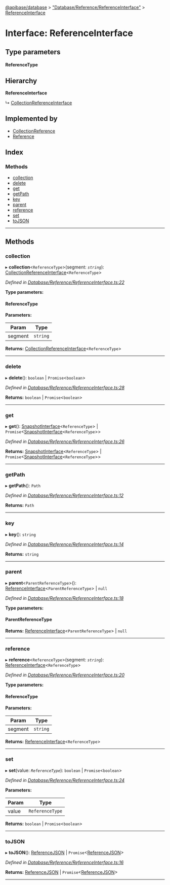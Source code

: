 [@apibase/database](../README.md) > ["Database/Reference/ReferenceInterface"](../modules/_database_reference_referenceinterface_.md) > [ReferenceInterface](../interfaces/_database_reference_referenceinterface_.referenceinterface.md)

# Interface: ReferenceInterface

## Type parameters
#### ReferenceType 
## Hierarchy

**ReferenceInterface**

↳  [CollectionReferenceInterface](_database_reference_collectionreferenceinterface_.collectionreferenceinterface.md)

## Implemented by

* [CollectionReference](../classes/_database_reference_collectionreference_.collectionreference.md)
* [Reference](../classes/_database_reference_reference_.reference.md)

## Index

### Methods

* [collection](_database_reference_referenceinterface_.referenceinterface.md#collection)
* [delete](_database_reference_referenceinterface_.referenceinterface.md#delete)
* [get](_database_reference_referenceinterface_.referenceinterface.md#get)
* [getPath](_database_reference_referenceinterface_.referenceinterface.md#getpath)
* [key](_database_reference_referenceinterface_.referenceinterface.md#key)
* [parent](_database_reference_referenceinterface_.referenceinterface.md#parent)
* [reference](_database_reference_referenceinterface_.referenceinterface.md#reference)
* [set](_database_reference_referenceinterface_.referenceinterface.md#set)
* [toJSON](_database_reference_referenceinterface_.referenceinterface.md#tojson)

---

## Methods

<a id="collection"></a>

###  collection

▸ **collection**<`ReferenceType`>(segment: *`string`*): [CollectionReferenceInterface](_database_reference_collectionreferenceinterface_.collectionreferenceinterface.md)<`ReferenceType`>

*Defined in [Database/Reference/ReferenceInterface.ts:22](https://github.com/chapterjason/APIBase/blob/d8cc53d/packages/database/src/Database/Reference/ReferenceInterface.ts#L22)*

**Type parameters:**

#### ReferenceType 
**Parameters:**

| Param | Type |
| ------ | ------ |
| segment | `string` |

**Returns:** [CollectionReferenceInterface](_database_reference_collectionreferenceinterface_.collectionreferenceinterface.md)<`ReferenceType`>

___
<a id="delete"></a>

###  delete

▸ **delete**():  `boolean` &#124; `Promise`<`boolean`>

*Defined in [Database/Reference/ReferenceInterface.ts:28](https://github.com/chapterjason/APIBase/blob/d8cc53d/packages/database/src/Database/Reference/ReferenceInterface.ts#L28)*

**Returns:**  `boolean` &#124; `Promise`<`boolean`>

___
<a id="get"></a>

###  get

▸ **get**():  [SnapshotInterface](_database_snapshot_snapshotinterface_.snapshotinterface.md)<`ReferenceType`> &#124; `Promise`<[SnapshotInterface](_database_snapshot_snapshotinterface_.snapshotinterface.md)<`ReferenceType`>>

*Defined in [Database/Reference/ReferenceInterface.ts:26](https://github.com/chapterjason/APIBase/blob/d8cc53d/packages/database/src/Database/Reference/ReferenceInterface.ts#L26)*

**Returns:**  [SnapshotInterface](_database_snapshot_snapshotinterface_.snapshotinterface.md)<`ReferenceType`> &#124; `Promise`<[SnapshotInterface](_database_snapshot_snapshotinterface_.snapshotinterface.md)<`ReferenceType`>>

___
<a id="getpath"></a>

###  getPath

▸ **getPath**(): `Path`

*Defined in [Database/Reference/ReferenceInterface.ts:12](https://github.com/chapterjason/APIBase/blob/d8cc53d/packages/database/src/Database/Reference/ReferenceInterface.ts#L12)*

**Returns:** `Path`

___
<a id="key"></a>

###  key

▸ **key**(): `string`

*Defined in [Database/Reference/ReferenceInterface.ts:14](https://github.com/chapterjason/APIBase/blob/d8cc53d/packages/database/src/Database/Reference/ReferenceInterface.ts#L14)*

**Returns:** `string`

___
<a id="parent"></a>

###  parent

▸ **parent**<`ParentReferenceType`>():  [ReferenceInterface](_database_reference_referenceinterface_.referenceinterface.md)<`ParentReferenceType`> &#124; `null`

*Defined in [Database/Reference/ReferenceInterface.ts:18](https://github.com/chapterjason/APIBase/blob/d8cc53d/packages/database/src/Database/Reference/ReferenceInterface.ts#L18)*

**Type parameters:**

#### ParentReferenceType 

**Returns:**  [ReferenceInterface](_database_reference_referenceinterface_.referenceinterface.md)<`ParentReferenceType`> &#124; `null`

___
<a id="reference"></a>

###  reference

▸ **reference**<`ReferenceType`>(segment: *`string`*): [ReferenceInterface](_database_reference_referenceinterface_.referenceinterface.md)<`ReferenceType`>

*Defined in [Database/Reference/ReferenceInterface.ts:20](https://github.com/chapterjason/APIBase/blob/d8cc53d/packages/database/src/Database/Reference/ReferenceInterface.ts#L20)*

**Type parameters:**

#### ReferenceType 
**Parameters:**

| Param | Type |
| ------ | ------ |
| segment | `string` |

**Returns:** [ReferenceInterface](_database_reference_referenceinterface_.referenceinterface.md)<`ReferenceType`>

___
<a id="set"></a>

###  set

▸ **set**(value: *`ReferenceType`*):  `boolean` &#124; `Promise`<`boolean`>

*Defined in [Database/Reference/ReferenceInterface.ts:24](https://github.com/chapterjason/APIBase/blob/d8cc53d/packages/database/src/Database/Reference/ReferenceInterface.ts#L24)*

**Parameters:**

| Param | Type |
| ------ | ------ |
| value | `ReferenceType` |

**Returns:**  `boolean` &#124; `Promise`<`boolean`>

___
<a id="tojson"></a>

###  toJSON

▸ **toJSON**():  [ReferenceJSON](_database_reference_referenceinterface_.referencejson.md) &#124; `Promise`<[ReferenceJSON](_database_reference_referenceinterface_.referencejson.md)>

*Defined in [Database/Reference/ReferenceInterface.ts:16](https://github.com/chapterjason/APIBase/blob/d8cc53d/packages/database/src/Database/Reference/ReferenceInterface.ts#L16)*

**Returns:**  [ReferenceJSON](_database_reference_referenceinterface_.referencejson.md) &#124; `Promise`<[ReferenceJSON](_database_reference_referenceinterface_.referencejson.md)>

___

